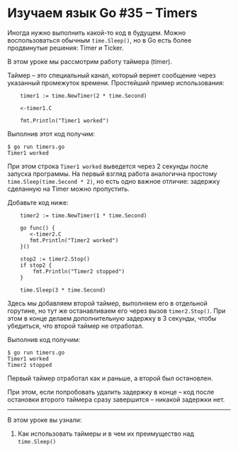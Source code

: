 
# Изучаем язык Go #35 – Timers

Иногда нужно выполнить какой-то код в будущем. Можно воспользоваться обычным `time.Sleep()`, но в Go есть более 
продвинутые решения: Timer и Ticker.

В этом уроке мы рассмотрим работу таймера (timer).

Таймер – это специальный канал, который вернет сообщение через указанный промежуток времени. Простейший пример 
использования:

```
    timer1 := time.NewTimer(2 * time.Second)

    <-timer1.C

    fmt.Println("Timer1 worked")
```

Выполнив этот код получим:

```
$ go run timers.go 
Timer1 worked
```

При этом строка `Timer1 worked` выведется через 2 секунды после запуска программы. На первый взгляд работа аналогична
простому `time.Sleep(time.Second * 2)`, но есть одно важное отличие: задержку сделанную на Timer можно пропустить.

Добавьте код ниже:

```
    timer2 := time.NewTimer(1 * time.Second)

    go func() {
       <-timer2.C
       fmt.Println("Timer2 worked")
    }()

    stop2 := timer2.Stop()
    if stop2 {
        fmt.Println("Timer2 stopped")
    }

    time.Sleep(3 * time.Second)
```

Здесь мы добавляем второй таймер, выполняем его в отдельной горутине, но тут же останавливаем его через вызов 
`timer2.Stop()`. При этом в конце делаем дополнительную задержку в 3 секунды, чтобы убедиться, что второй таймер не 
отработал.

Выполнив код получим:

```
$ go run timers.go 
Timer1 worked
Timer2 stopped
```

Первый таймер отработал как и раньше, а второй был остановлен.

При этом, если попробовать удалить задержку в конце – код после остановки второго таймера сразу завершится – никакой
задержки нет.

____

В этом уроке вы узнали:

1. Как использовать таймеры и в чем их преимущество над `time.Sleep()`
